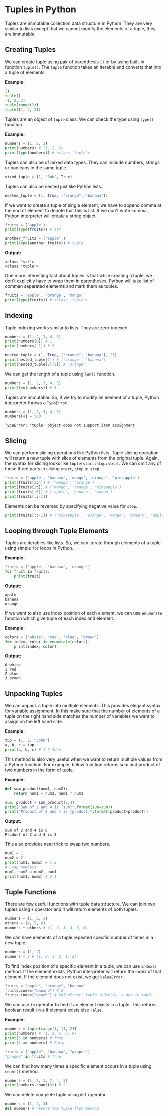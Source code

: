 # Tuples in Python

Tuples are immutable collection data structure in Python. They are very similar to lists except that we cannot modify the elements of a tuple, they are immutable.

## Creating Tuples

We can create tuple using pair of parenthesis `()` or by using built-in function `tuple()`. The `tuple` function takes an iterable and converts that into a tuple of elements.

**Example:**

```python
()
tuple()
(1, 2, 3)
tuple(range(2))
tuple([1, 2, 3])
```

Tuples are an object of `tuple` class. We can check the type using `type()` function.

**Example:**

```python
numbers = (1, 2, 3)
print(numbers) # (1, 2, 3)
print(type(numbers)) # <class 'tuple'>
```

Tuples can also be of mixed data types. They can include numbers, strings or booleans in the same tuple.

```python
mixed_tuple = (1, 'Bob', True)
```

Tuples can also be nested just like Python lists. 

```python
nested_tuple = (1, True, ("orange", "banana"))
```

If we want to create a tuple of single element, we have to append comma at the end of element to denote that this is list. If we don't write comma, Python interpreter will create a string object.

```python
fruits = ('apple')
print(type(fruits)) # str

another_fruits = ('apple',)
print(type(another_fruits)) # tuple
```

**Output:**

```output{ lineNos=false}
<class 'str'>
<class 'tuple'>
```

One more interesting fact about tuples is that while creating a tuple, we don't explicitly have to wrap them in parentheses. Python will take list of comman separated elements and mark them as tuples.

```python
fruits = 'apple', 'orange', 'mango'
print(type(fruits)) # <class 'tuple'>
```

## Indexing

Tuple indexing works similar to lists. They are zero-indexed.

```python
numbers = (1, 2, 3, 4, 5)
print(numbers[0]) # 1
print(numbers[-1]) # 5

nested_tuple = (1, True, ("orange", "banana"), 23)
print(nested_tuple[2]) # ('orange', 'banana')
print(nested_tuple[2][0]) # 'orange'
```

We can get the length of a tuple using `len()` function.

```python
numbers = (1, 2, 3, 4, 5)
print(len(numbers)) # 5
```

Tuples are immutable. So, if we try to modify an element of a tuple, Python interpreter throws a `TypeError`.

```python
numbers = (1, 2, 3, 4, 5)
numbers[4] = 500
```

```output{ lineNos=false }
TypeError: 'tuple' object does not support item assignment
```

## Slicing

We can perform slicing operations like Python lists. Tuple slicing operation will return a new tuple with slice of elements from the original tuple.
Again, the syntax for slicing looks like `tuple[start:stop:step]`. We can omit any of these three parts in slicing `start`, `stop` or `step`.

```python
fruits = ('apple', 'banana', 'mango', 'orange', 'pineapple')
print(fruits[2:4]) # ('mango', 'orange')
print(fruits[2:]) # ('mango', 'orange', 'pineapple')
print(fruits[:3]) # ('apple', 'banana', 'mango')
print(fruits[::-1])
```

Elements can be reversed by specifying negative value for `step`.

```python
print(fruits[::-1]) # ('pineapple', 'orange', 'mango', 'banana', 'apple')
```

## Looping through Tuple Elements

Tuples are iterables like lists. So, we can iterate through elements of a tuple using simple `for` loops in Python.

**Example:**

```python
fruits = ('apple', 'banana', 'orange')
for fruit in fruits:
    print(fruit)
```

**Output:**

```output{ lineNos=false }
apple
banana
orange
```

If we want to also use index position of each element, we can use `enumerate` function which give tuple of each index and element.

**Example:**

```python
colors = ("white", "red", "blue", "brown")
for index, color in enumerate(colors):
    print(index, color)
```

**Output:**

```output{ lineNos=false }
0 white
1 red
2 blue
3 brown
```

## Unpacking Tuples

We can unpack a tuple into multiple elements. This provides elegant syntax for variable assignment. In this make sure that the number of elements of a tuple on the right hand side matches the number of variables we want to assign on the left hand side.

**Example:**

```python
tup = (1, 2, "John")
a, b, c = tup
print(a, b, c) # 1 2 John
```

This method is also very useful when we want to return multiple values from a Python function. For example, below function returns sum and product of two numbers in the form of tuple.

**Example:**

```python
def sum_product(num1, num2):
    return num1 + num2, num1 * num2

sum, product = sum_product(2,4)
print("Sum of 2 and 4 is {sum}".format(sum=sum))
print("Product of 2 and 4 is {product}".format(product=product))
```

**Output:**

```output{ lineNos=false }
Sum of 2 and 4 is 6
Product of 2 and 4 is 8
```

This also provides neat trick to swap two numbers.

```python
num1 = 1
num2 = 2
print(num1, num2) # 1 2
# Swap numbers
num1, num2 = num2, num1
print(num1, num2) # 2 1
```

## Tuple Functions

There are few useful functions with tuple data structure.
We can join two tuples using `+` operator and it will return elements of both tuples.

```python
numbers = (1, 2, 3)
others = (4, 5, 6)
numbers + others # (1, 2, 3, 4, 5, 6)
```

We can have elements of a tuple repeated specific number of times in a new tuple.

```python
numbers = (1, 2)
numbers * 3 # (1, 2, 1, 2, 1, 2)
```

To find index position of a specific element in a tuple, we can use `index()` method. If the element exists, Python interpreter will return the index of that element. If the element does not exist, we get `ValueError`.

```python
fruits = "apple", "orange", "banana"
fruits.index("banana") # 2
fruits.index("peach") # ValueError: tuple.index(x): x not in tuple
```

We can use `in` operator to find if an element exists in a tuple. This returns boolean result `True` if element exists else `False`.

**Example:**

```python
numbers = tuple(range(1, 11, 2))
print(numbers) # (1, 3, 5, 7, 9)
print(3 in numbers) # True
print(4 in numbers) # False

fruits = ("apple", "banana", "grapes")
"grapes" in fruits # True
```

We can find how many times a specific element occurs in a tuple using `count()` method.

```python
numbers = (1, 2, 3, 7, 4, 3)
print(numbers.count(3)) # 2
```

We can delete complete tuple using `del` operator. 

```python
numbers = (1, 2, 3)
del numbers # remove the tuple from memory
```